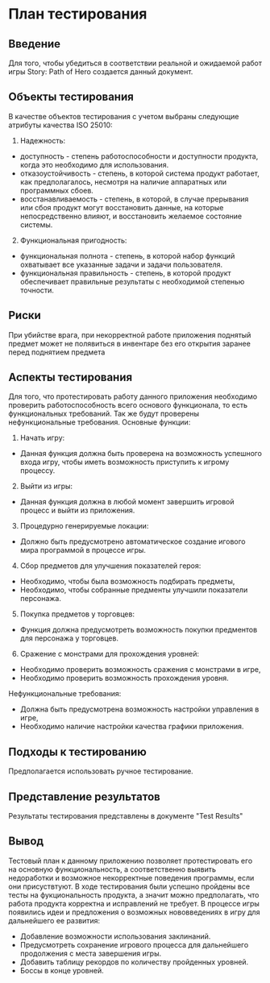 # План тестирования
## Введение
Для того, чтобы убедиться в соответствии реальной и ожидаемой работ игры Story: Path of Hero создается данный документ.
## Объекты тестирования 
В качестве объектов тестирования с учетом выбраны следующие атрибуты качества ISO 25010:
1. Надежность:
- доступность - cтепень работоспособности и доступности продукта, когда это необходимо для использования.
- отказоустойчивость - степень, в которой система продукт работает, как предполагалось, несмотря на наличие аппаратных или программных сбоев.
- восстанавливаемость - степень, в которой, в случае прерывания или сбоя продукт могут восстановить данные, на которые непосредственно влияют, и восстановить желаемое состояние системы.
2. Функциональная пригодность:
- функциональная полнота - степень, в которой набор функций охватывает все указанные задачи и задачи пользователя.
- функциональная правильность - степень, в которой продукт обеспечивает правильные результаты с необходимой степенью точности.
## Риски
При убийстве врага, при некорректной работе приложения поднятый предмет может не полявиться в инвентаре без его открытия заранее перед поднятием предмета
## Аспекты тестирования
Для того, что протестировать работу данного приложения необходимо проверить работоспособность всего основого функционала, то есть функциональных требований. Так же будут проверены нефункциональные требования.
Основные функции:
1. Начать игру:

- Данная функция должна быть проверена на возможность успешного входа игру, чтобы иметь возможность приступить к игрому процессу.
2. Выйти из игры:

- Данная функция должна в любой момент завершить игровой процесс и выйти из приложения.

3. Процедурно генерируемые локации:

- Должно быть предусмотрено автоматическое создание игового мира программой в процессе игры.

4. Сбор предметов для улучшения показателей героя:

- Необходимо, чтобы была возможность подбирать предметы,
- Необходимо, чтобы собранные предменты улучшили показатели персонажа.

5. Покупка предметов у торговцев:

- Функция должна предусмотреть возможность покупки предментов для персонажа у торговцев.

6. Cражение с монстрами для прохождения уровней:

- Необходимо проверить возможность сражения с монстрами в игре,
- Необходимо проверить возможность прохождения уровня.

Нефункциональные требования:
- Должна быть предусмотрена возможность настройки управления в игре,
- Необходимо наличие настройки качества графики приложения.
## Подходы к тестированию
Предполагается использовать ручное тестирование.
## Представление результатов
Результаты тестирования представлены в документе "Test Results"
## Вывод

Тестовый план к данному приложению позволяет протестировать его на основную функциональность, а соответственно выявить недоработки и возможное некорректные поведения программы, если они присуствтуют.
В ходе тестирования были успешно пройдены все тесты на фукциональность продукта, а значит можно предполагать, что работа продукта корректна и исправлений не требует.
В процессе игры появились идеи и предложения о возможных нововведениях в игру для дальнейшего ее развития:
- Добавление возможности использования заклинаний.
- Предусмотреть сохранение игрового процесса для дальнейшего продолжения с места завершения игры.
- Добавить таблицу рекордов по количеству пройденных уровней.
- Боссы в конце уровней.
